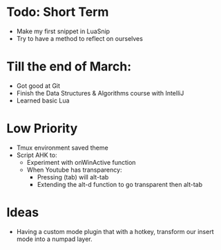 # Todo: Short Term

- Make my first snippet in LuaSnip
- Try to have a method to reflect on ourselves

# Till the end of March:

- Got good at Git
- Finish the Data Structures & Algorithms course with IntelliJ
- Learned basic Lua

# Low Priority

- Tmux environment saved theme
- Script AHK to:
  - Experiment with onWinActive function
  - When Youtube has transparency:
    - Pressing (tab) will alt-tab
    - Extending the alt-d function to go transparent then alt-tab

# Ideas

- Having a custom mode plugin that with a hotkey,
  transform our insert mode into a numpad layer.
